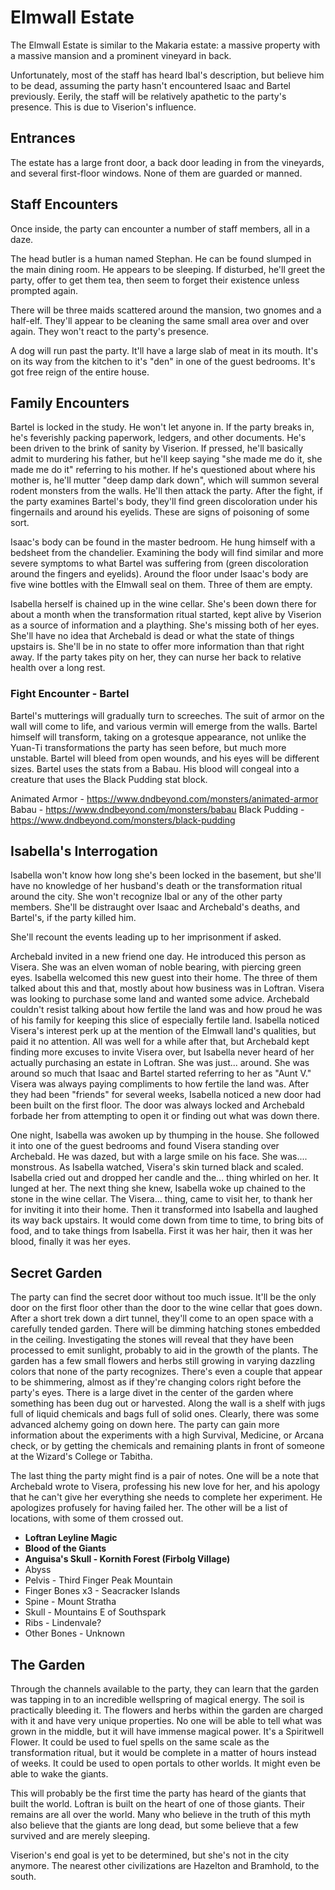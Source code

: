 # Elmwall Estate
The Elmwall Estate is similar to the Makaria estate: a massive property with a massive mansion and a prominent vineyard in back.

Unfortunately, most of the staff has heard Ibal's description, but believe him to be dead, assuming the party hasn't encountered Isaac and Bartel previously. Eerily, the staff will be relatively apathetic to the party's presence. This is due to Viserion's influence.

## Entrances
The estate has a large front door, a back door leading in from the vineyards, and several first-floor windows. None of them are guarded or manned.

## Staff Encounters
Once inside, the party can encounter a number of staff members, all in a daze.

The head butler is a human named Stephan. He can be found slumped in the main dining room. He appears to be sleeping. If disturbed, he'll greet the party, offer to get them tea, then seem to forget their existence unless prompted again.

There will be three maids scattered around the mansion, two gnomes and a half-elf. They'll appear to be cleaning the same small area over and over again. They won't react to the party's presence.

A dog will run past the party. It'll have a large slab of meat in its mouth. It's on its way from the kitchen to it's "den" in one of the guest bedrooms. It's got free reign of the entire house.

## Family Encounters
Bartel is locked in the study. He won't let anyone in. If the party breaks in, he's feverishly packing paperwork, ledgers, and other documents. He's been driven to the brink of sanity by Viserion. If pressed, he'll basically admit to murdering his father, but he'll keep saying "she made me do it, she made me do it" referring to his mother. If he's questioned about where his mother is, he'll mutter "deep damp dark down", which will summon several rodent monsters from the walls. He'll then attack the party. After the fight, if the party examines Bartel's body, they'll find green discoloration under his fingernails and around his eyelids. These are signs of poisoning of some sort.

Isaac's body can be found in the master bedroom. He hung himself with a bedsheet from the chandelier. Examining the body will find similar and more severe symptoms to what Bartel was suffering from (green discoloration around the fingers and eyelids). Around the floor under Isaac's body are five wine bottles with the Elmwall seal on them. Three of them are empty.

Isabella herself is chained up in the wine cellar. She's been down there for about a month when the transformation ritual started, kept alive by Viserion as a source of information and a plaything. She's missing both of her eyes. She'll have no idea that Archebald is dead or what the state of things upstairs is. She'll be in no state to offer more information than that right away. If the party takes pity on her, they can nurse her back to relative health over a long rest.

### Fight Encounter - Bartel
Bartel's mutterings will gradually turn to screeches. The suit of armor on the wall will come to life, and various vermin will emerge from the walls. Bartel himself will transform, taking on a grotesque appearance, not unlike the Yuan-Ti transformations the party has seen before, but much more unstable. Bartel will bleed from open wounds, and his eyes will be different sizes. Bartel uses the stats from a Babau. His blood will congeal into a creature that uses the Black Pudding stat block.

Animated Armor - https://www.dndbeyond.com/monsters/animated-armor
Babau - https://www.dndbeyond.com/monsters/babau
Black Pudding - https://www.dndbeyond.com/monsters/black-pudding

## Isabella's Interrogation
Isabella won't know how long she's been locked in the basement, but she'll have no knowledge of her husband's death or the transformation ritual around the city. She won't recognize Ibal or any of the other party members. She'll be distraught over Isaac and Archebald's deaths, and Bartel's, if the party killed him.

She'll recount the events leading up to her imprisonment if asked.

Archebald invited in a new friend one day. He introduced this person as Visera. She was an elven woman of noble bearing, with piercing green eyes. Isabella welcomed this new guest into their home. The three of them talked about this and that, mostly about how business was in Loftran. Visera was looking to purchase some land and wanted some advice. Archebald couldn't resist talking about how fertile the land was and how proud he was of his family for keeping this slice of especially fertile land. Isabella noticed Visera's interest perk up at the mention of the Elmwall land's qualities, but paid it no attention. All was well for a while after that, but Archebald kept finding more excuses to invite Visera over, but Isabella never heard of her actually purchasing an estate in Loftran. She was just... around. She was around so much that Isaac and Bartel started referring to her as "Aunt V." Visera was always paying compliments to how fertile the land was. After they had been "friends" for several weeks, Isabella noticed a new door had been built on the first floor. The door was always locked and Archebald forbade her from attempting to open it or finding out what was down there.

One night, Isabella was awoken up by thumping in the house. She followed it into one of the guest bedrooms and found Visera standing over Archebald. He was dazed, but with a large smile on his face. She was.... monstrous. As Isabella watched, Visera's skin turned black and scaled. Isabella cried out and dropped her candle and the... thing whirled on her. It lunged at her. The next thing she knew, Isabella woke up chained to the stone in the wine cellar. The Visera... thing, came to visit her, to thank her for inviting it into their home. Then it transformed into Isabella and laughed its way back upstairs. It would come down from time to time, to bring bits of food, and to take things from Isabella. First it was her hair, then it was her blood, finally it was her eyes.

## Secret Garden
The party can find the secret door without too much issue. It'll be the only door on the first floor other than the door to the wine cellar that goes down. After a short trek down a dirt tunnel, they'll come to an open space with a carefully tended garden. There will be dimming hatching stones embedded in the ceiling. Investigating the stones will reveal that they have been processed to emit sunlight, probably to aid in the growth of the plants. The garden has a few small flowers and herbs still growing in varying dazzling colors that none of the party recognizes. There's even a couple that appear to be shimmering, almost as if they're changing colors right before the party's eyes. There is a large divet in the center of the garden where something has been dug out or harvested. Along the wall is a shelf with jugs full of liquid chemicals and bags full of solid ones. Clearly, there was some advanced alchemy going on down here. The party can gain more information about the experiments with a high Survival, Medicine, or Arcana check, or by getting the chemicals and remaining plants in front of someone at the Wizard's College or Tabitha.

The last thing the party might find is a pair of notes. One will be a note that Archebald wrote to Visera, professing his new love for her, and his apology that he can't give her everything she needs to complete her experiment. He apologizes profusely for having failed her. The other will be a list of locations, with some of them crossed out.
- **Loftran Leyline Magic**
- **Blood of the Giants**
- **Anguisa's Skull - Kornith Forest (Firbolg Village)**
- Abyss
- Pelvis - Third Finger Peak Mountain
- Finger Bones x3 - Seacracker Islands
- Spine - Mount Stratha
- Skull - Mountains E of Southspark
- Ribs - Lindenvale?
- Other Bones - Unknown

## The Garden
Through the channels available to the party, they can learn that the garden was tapping in to an incredible wellspring of magical energy. The soil is practically bleeding it. The flowers and herbs within the garden are charged with it and have very unique properties. No one will be able to tell what was grown in the middle, but it will have immense magical power. It's a Spiritwell Flower. It could be used to fuel spells on the same scale as the transformation ritual, but it would be complete in a matter of hours instead of weeks. It could be used to open portals to other worlds. It might even be able to wake the giants.

This will probably be the first time the party has heard of the giants that built the world. Loftran is built on the heart of one of those giants. Their remains are all over the world. Many who believe in the truth of this myth also believe that the giants are long dead, but some believe that a few survived and are merely sleeping.

Viserion's end goal is yet to be determined, but she's not in the city anymore. The nearest other civilizations are Hazelton and Bramhold, to the south.
